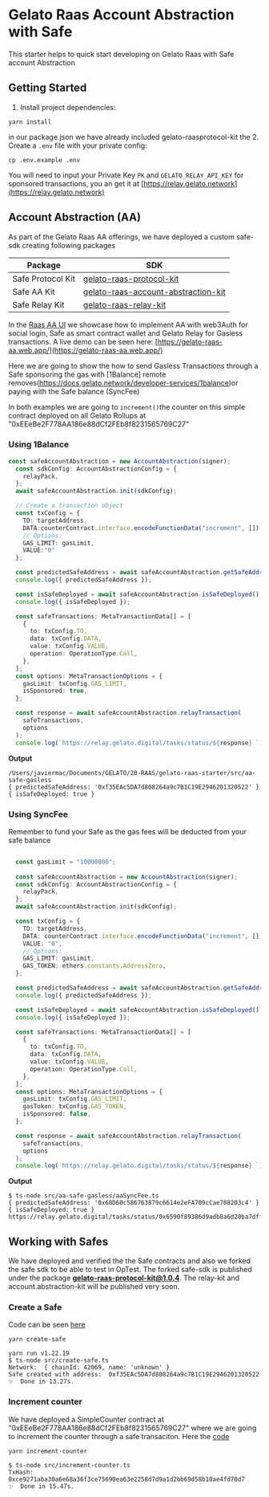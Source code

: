 
# Gelato Raas Account Abstraction with Safe

This starter helps to quick start developing on Gelato Raas with Safe account Abstraction


## Getting Started

1. Install project dependencies:
```
yarn install
```
in our package.json we have already included gelato-raasprotocol-kit
the 
2. Create a `.env` file with your private config:
```
cp .env.example .env
```
You will need to input your Private Key `PK` and `GELATO_RELAY_API_KEY` for sponsored transactions, you an get it at [https://relay.gelato.network](https://relay.gelato.network)



## Account Abstraction (AA)

As part of the Gelato Raas AA offerings, we have deployed a custom safe-sdk creating following packages

| Package| SDK |
| --- | ----------- |
| Safe Protocol Kit | [gelato-raas-protocol-kit](https://www.npmjs.com/package/gelato-raas-protocol-kit)|
| Safe AA Kit | [gelato-raas-account-abstraction-kit](https://www.npmjs.com/package/gelato-raas-account-abstraction-kit)|
| Safe Relay Kit | [gelato-raas-relay-kit](https://www.npmjs.com/package/gelato-raas-relay-kit)|

In the [Raas AA UI](https://github.com/gelatodigital/gelato-raas-aa-ui) we showcase how to implement AA with web3Auth for social login, Safe as smart contract wallet and Gelato Relay for Gasless transactions.
A live demo can be seen here:
 [https://gelato-raas-aa.web.app/](https://gelato-raas-aa.web.app/)
 
Here we are going to show the how to send Gasless Transactions through a Safe sponsoring the gas with [1Balance] remote removes(https://docs.gelato.network/developer-services/1balance)or paying with the Safe balance (SyncFee) 

In both examples we are going to `increment()`the counter on this simple contract deployed on all Gelato Rollups at "0xEEeBe2F778AA186e88dCf2FEb8f8231565769C27"

### Using 1Balance

```typescript
const safeAccountAbstraction = new AccountAbstraction(signer);
  const sdkConfig: AccountAbstractionConfig = {
    relayPack,
  };
  await safeAccountAbstraction.init(sdkConfig);

  // Create a transaction object
  const txConfig = {
    TO: targetAddress,
    DATA:counterContract.interface.encodeFunctionData("increment", []),
    // Options:
    GAS_LIMIT: gasLimit,
    VALUE:"0"
  };

  const predictedSafeAddress = await safeAccountAbstraction.getSafeAddress();
  console.log({ predictedSafeAddress });

  const isSafeDeployed = await safeAccountAbstraction.isSafeDeployed();
  console.log({ isSafeDeployed });

  const safeTransactions: MetaTransactionData[] = [
    {
      to: txConfig.TO,
      data: txConfig.DATA,
      value: txConfig.VALUE,
      operation: OperationType.Call,
    },
  ];
  const options: MetaTransactionOptions = {
    gasLimit: txConfig.GAS_LIMIT,
    isSponsored: true,
  };

  const response = await safeAccountAbstraction.relayTransaction(
    safeTransactions,
    options
  );
  console.log(`https://relay.gelato.digital/tasks/status/${response} `);
```
**Output**
```shell
/Users/javiermac/Documents/GELATO/20-RAAS/gelato-raas-starter/src/aa-safe-gasless
{ predictedSafeAddress: '0xf35EAc5DA7d808264a9c7B1C19E2946201320522' }
{ isSafeDeployed: true }
```

### Using  SyncFee  
Remember to fund your Safe as the gas fees will be deducted from your safe balance

```typescript

  const gasLimit = "10000000";
  
  const safeAccountAbstraction = new AccountAbstraction(signer);
  const sdkConfig: AccountAbstractionConfig = {
    relayPack,
  };
  await safeAccountAbstraction.init(sdkConfig);

  const txConfig = {
    TO: targetAddress,
    DATA: counterContract.interface.encodeFunctionData("increment", []),,
    VALUE: "0",
    // Options:
    GAS_LIMIT: gasLimit,
    GAS_TOKEN: ethers.constants.AddressZero,
  };

  const predictedSafeAddress = await safeAccountAbstraction.getSafeAddress();
  console.log({ predictedSafeAddress });

  const isSafeDeployed = await safeAccountAbstraction.isSafeDeployed();
  console.log({ isSafeDeployed });

  const safeTransactions: MetaTransactionData[] = [
    {
      to: txConfig.TO,
      data: txConfig.DATA,
      value: txConfig.VALUE,
      operation: OperationType.Call,
    },
  ];
  const options: MetaTransactionOptions = {
    gasLimit: txConfig.GAS_LIMIT,
    gasToken: txConfig.GAS_TOKEN,
    isSponsored: false,
  };

  const response = await safeAccountAbstraction.relayTransaction(
    safeTransactions,
    options
  );
  console.log(`https://relay.gelato.digital/tasks/status/${response} `);
```

  **Output**
  ```shell
 $ ts-node src/aa-safe-gasless/aaSyncFee.ts
{ predictedSafeAddress: '0x68D60c586763879c6614e2eFA709cCae708203c4' }
{ isSafeDeployed: true }
https://relay.gelato.digital/tasks/status/0x6590f89386d9adb8a6d20ba7dffaa17958d4e66d49e6a0d3b5b1c144022abbc1 
  ```


## Working with Safes

We have deployed and verified the the Safe contracts and also we forked the safe sdk to be able to test in OpTest. 
The forked safe-sdk is published under the package  **gelato-raas-protocol-kit@1.0.4**. The relay-kit and account.abstraction-kit will be published very soon.


### Create a Safe
Code can be seen [here](./src/safe/create-safe.ts#L19) 

```shell
yarn create-safe
```

```shell
yarn run v1.22.19
$ ts-node src/create-safe.ts
Network:  { chainId: 42069, name: 'unknown' }
Safe created with address:  0xf35EAc5DA7d808264a9c7B1C19E2946201320522
✨  Done in 13.27s.
```

### Increment counter
We have deployed a SimpleCounter contract at "0xEEeBe2F778AA186e88dCf2FEb8f8231565769C27" where we are going to increment the counter through a safe transaciton.
Here the [code](./src/safe/increment-counter.ts#L35) 

```shell
yarn increment-counter
```

```shell
$ ts-node src/increment-counter.ts
TxHash:  0xce9271aba30a6e68a36f3ce75690ea63e2258d7d9a1d2bb69d58b10ae4fd70d7
✨  Done in 15.47s.
```
